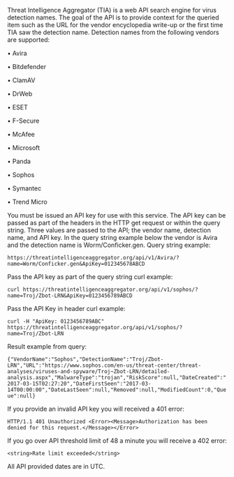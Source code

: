 Threat Intelligence Aggregator (TIA) is a web API search engine for virus detection names. The goal of the API is to provide context for the queried item such as the URL for the vendor encyclopedia write-up or the first time TIA saw the detection name. Detection names from the following vendors are supported:

•	Avira

•	Bitdefender

•	ClamAV

•	DrWeb

•	ESET

•	F-Secure

•	McAfee

•	Microsoft

•	Panda

•	Sophos

•	Symantec

•	Trend Micro

You must be issued an API key for use with this service. The API key can be passed as part of the headers in the HTTP get request or within the query string. Three values are passed to the API; the vendor name, detection name, and API key.   In the query string example below the vendor is Avira and the detection name is Worm/Conficker.gen.
Query string example:

`https://threatintelligenceaggregator.org/api/v1/Avira/?name=Worm/Conficker.gen&ApiKey=012345678ABCD`

Pass the API key as part of the query string  curl example:

`curl https://threatintelligenceaggregator.org/api/v1/sophos/?name=Troj/Zbot-LRN&ApiKey=0123456789ABCD`

Pass the API Key in header curl example:

`curl -H "ApiKey: 0123456789ABC" https://threatintelligenceaggregator.org/api/v1/sophos/?name=Troj/Zbot-LRN`

Result example from query:

`{"VendorName":"Sophos","DetectionName":"Troj/Zbot-LRN","URL":"https://www.sophos.com/en-us/threat-center/threat-analyses/viruses-and-spyware/Troj~Zbot-LRN/detailed-analysis.aspx","MalwareType":"trojan","RiskScore":null,"DateCreated":"2017-03-15T02:27:20","DateFirstSeen":"2017-03-14T00:00:00","DateLastSeen":null,"Removed":null,"ModifiedCount":0,"Queue":null}`

If you provide an invalid API key you will received a 401 error:

`HTTP/1.1 401 Unauthorized
<Error><Message>Authorization has been denied for this request.</Message></Error>`

If you  go over API threshold limit of 48 a minute you will receive a 402 error:

    <string>Rate limit exceeded</string>
All API provided dates are in UTC. 
